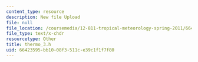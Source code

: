 ```yaml
---
content_type: resource
description: New file Upload
file: null
file_location: /coursemedia/12-811-tropical-meteorology-spring-2011/66423595bb1008f3511ce39c1f1f7f80_thermo_3.h
file_type: text/x-chdr
resourcetype: Other
title: thermo_3.h
uid: 66423595-bb10-08f3-511c-e39c1f1f7f80
---
```


